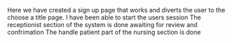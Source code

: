 Here we have created a sign up page that works and diverts the user to the choose a title page. I have been able to start the users session
The receptionist section of the system is done awaiting for review and confrimation
The handle patient part of the nursing section is done
